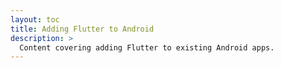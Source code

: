 ```yaml
---
layout: toc
title: Adding Flutter to Android
description: >
  Content covering adding Flutter to existing Android apps.
---
```

